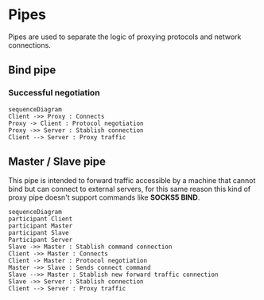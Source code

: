 # Pipes

Pipes are used to separate the logic of proxying protocols and network connections.

## Bind pipe

### Successful negotiation

```mermaid
sequenceDiagram
Client ->> Proxy : Connects
Proxy -> Client : Protocol negotiation
Proxy ->> Server : Stablish connection
Client --> Server : Proxy traffic
```

## Master / Slave pipe

This pipe is intended to forward traffic accessible by a machine that cannot bind but can connect to external servers, for this same reason this kind of proxy pipe doesn't support commands like **SOCKS5 BIND**.

```mermaid
sequenceDiagram
participant Client
participant Master
participant Slave
Participant Server
Slave ->> Master : Stablish command connection
Client ->> Master : Connects
Client -> Master : Protocol negotiation
Master ->> Slave : Sends connect command
Slave -->> Master : Stablish new forward traffic connection
Slave ->> Server : Stablish connection
Client --> Server : Proxy traffic
```